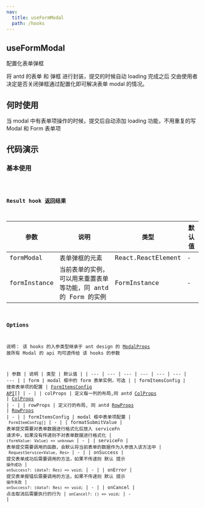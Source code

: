 ```yaml
---
nav:
  title: useFormModal
  path: /hooks
---
```


## useFormModal

配置化表单弹框

将 antd 的表单 和 弹框 进行封装，提交的时候自动 loading 完成之后 交由使用者决定是否关闭弹框通过配置化即可解决表单 modal 的情况。

## 何时使用

当 modal 中有表单项操作的时候，提交后自动添加 loading 功能，不用重复的写 Modal 和 Form 表单项

## 代码演示

### 基本使用

<code src="../../src/demos/UseFormModalDemo1.tsx"  title="简单的使用">

### Result hook 返回结果

| 参数 | 说明 | 类型 | 默认值 |
| --- | --- | --- | --- |
| formModal | 表单弹框的元素 | React.ReactElement | - |
| formInstance | 当前表单的实例，可以用来重置表单等功能，同 antd 的 Form 的实例 | FormInstance | - |

### Options

说明： 该 hooks 的入参类型继承于 ant design 的 [ModalProps](https://ant-design.gitee.io/components/modal-cn/) 故所有 Modal 的 api 均可透传给 该 hooks 的参数

| 参数 | 说明 | 类型 | 默认值 |
| --- | --- | --- | --- | --- | --- | --- |
| form | modal 框中的 form 表单实例，可选 |  | formItemsConfig | 搜索表单项的配置 | [FormItemsConfig API](/components/form-items-builder#formitemconfig-api)[] | - |
| colProps | 定义每一列的布局,同 antd [ColProps](https://ant-design.gitee.io/components/grid-cn/#Col) | [ColProps](https://ant-design.gitee.io/components/grid-cn/#Col) | - |
| rowProps | 定义行的布局, 同 antd [RowProps](https://ant-design.gitee.io/components/grid-cn/#Row) | [RowProps](https://ant-design.gitee.io/components/grid-cn/#Row) | - |
| formItemsConfig | modal 框中表单项配置 | ` FormItemConfig[]` | - |
| formatSubmitValue | 表单提交需要对表单数据进行格式化后放入 serviceFn 请求中，如果没有传递则不对表单数据进行格式化 | `(formValue: Value) => unknown` | - |
| serviceFn | 表单提交需要调用的函数，会默认将当前表单的数据作为入参放入该方法中 | ` RequestService<Value, Res>` | - |
| onSuccess | 提交表单成功后需要调用的方法，如果不传递则 默认 提示 `操作成功` | `onSuccess?: (data?: Res) => void;` | - |
| onError | 提交表单报错后需要调用的方法，如果不传递则 默认 提示 `操作失败` | `onSuccess?: (data?: Res) => void;` | - |
| onCancel | 点击取消后需要执行的行为 | `onCancel?: () => void;` | - |
